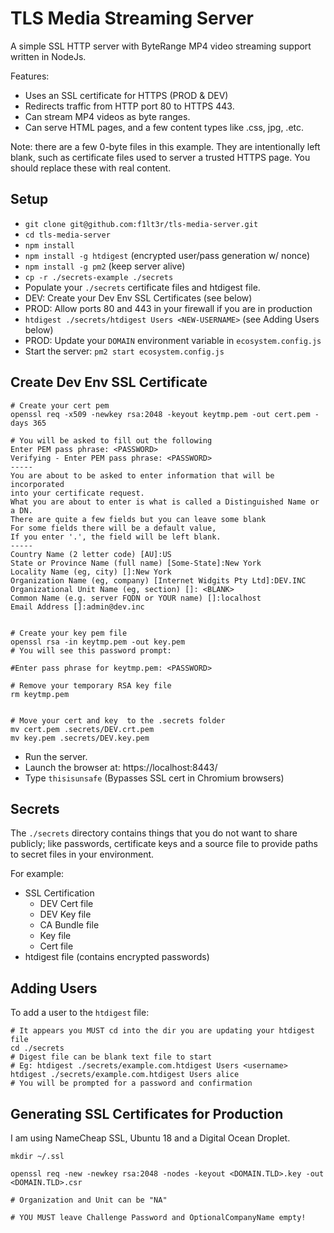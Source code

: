 # TLS Media Streaming Server

A simple SSL HTTP server with ByteRange MP4 video streaming support written in NodeJs.

Features:

- Uses an SSL certificate for HTTPS (PROD & DEV)
- Redirects traffic from HTTP port 80 to HTTPS 443.
- Can stream MP4 videos as byte ranges.
- Can serve HTML pages, and a few content types like .css, jpg, .etc.

Note: there are a few 0-byte files in this example. They are intentionally left blank, such as certificate files used to server a trusted HTTPS page. You should replace these with real content.

## Setup

- `git clone git@github.com:f1lt3r/tls-media-server.git`
- `cd tls-media-server`
- `npm install`
- `npm install -g htdigest` (encrypted user/pass generation w/ nonce)
- `npm install -g pm2` (keep server alive)
- `cp -r ./secrets-example ./secrets`
- Populate your `./secrets` certificate files and htdigest file. 
- DEV: Create your Dev Env  SSL Certificates (see below)
- PROD: Allow ports 80 and 443 in your firewall if you are in production
- `htdigest ./secrets/htdigest Users <NEW-USERNAME>` (see Adding Users below)
- PROD: Update your `DOMAIN` environment variable in `ecosystem.config.js`
- Start the server: `pm2 start ecosystem.config.js`

## Create Dev Env SSL Certificate

```shell
# Create your cert pem 
openssl req -x509 -newkey rsa:2048 -keyout keytmp.pem -out cert.pem -days 365

# You will be asked to fill out the following
Enter PEM pass phrase: <PASSWORD>
Verifying - Enter PEM pass phrase: <PASSWORD>
-----
You are about to be asked to enter information that will be incorporated
into your certificate request.
What you are about to enter is what is called a Distinguished Name or a DN.
There are quite a few fields but you can leave some blank
For some fields there will be a default value,
If you enter '.', the field will be left blank.
-----
Country Name (2 letter code) [AU]:US
State or Province Name (full name) [Some-State]:New York
Locality Name (eg, city) []:New York
Organization Name (eg, company) [Internet Widgits Pty Ltd]:DEV.INC
Organizational Unit Name (eg, section) []: <BLANK>
Common Name (e.g. server FQDN or YOUR name) []:localhost
Email Address []:admin@dev.inc


# Create your key pem file
openssl rsa -in keytmp.pem -out key.pem
# You will see this password prompt:

#Enter pass phrase for keytmp.pem: <PASSWORD>

# Remove your temporary RSA key file
rm keytmp.pem


# Move your cert and key  to the .secrets folder
mv cert.pem .secrets/DEV.crt.pem
mv key.pem .secrets/DEV.key.pem
```

- Run the server.
- Launch the browser at: https://localhost:8443/
- Type `thisisunsafe` (Bypasses SSL cert in Chromium browsers)

## Secrets

The `./secrets` directory contains things that you do not want to share publicly; like passwords, certificate keys and a source file to provide paths to secret files in your environment.

For example:

- SSL Certification
	+ DEV Cert file
	+ DEV Key file
	+ CA Bundle file
	+ Key file
	+ Cert file
- htdigest file (contains encrypted passwords)

## Adding Users

To add a user to the `htdigest` file:

```shell
# It appears you MUST cd into the dir you are updating your htdigest file
cd ./secrets
# Digest file can be blank text file to start
# Eg: htdigest ./secrets/example.com.htdigest Users <username>
htdigest ./secrets/example.com.htdigest Users alice
# You will be prompted for a password and confirmation
```

## Generating SSL Certificates for Production

I am using NameCheap SSL, Ubuntu 18 and a Digital Ocean Droplet.

```shell
mkdir ~/.ssl

openssl req -new -newkey rsa:2048 -nodes -keyout <DOMAIN.TLD>.key -out <DOMAIN.TLD>.csr

# Organization and Unit can be "NA"

# YOU MUST leave Challenge Password and OptionalCompanyName empty!
```





